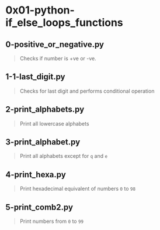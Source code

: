 # 0x01-python-if_else_loops_functions

## 0-positive_or_negative.py
> Checks if number is +ve or -ve.

## 1-1-last_digit.py
> Checks for last digit and performs conditional operation

## 2-print_alphabets.py
> Print all lowercase alphabets

## 3-print_alphabet.py
> Print all alphabets except for `q` and `e`

## 4-print_hexa.py
> Print hexadecimal equivalent of numbers `0` to `98`

## 5-print_comb2.py
> Print numbers from `0` to `99`
